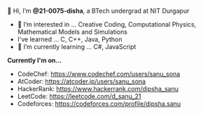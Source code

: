 👋 Hi, I’m **@21-0075-disha**, a BTech undergrad at NIT Durgapur
- 👀 I’m interested in ... Creative Coding, Computational Physics, Mathematical Models and Simulations
- I've learned ... C, C++, Java, Python
- 🌱 I’m currently learning ... C#, JavaScript

**Currently I'm on...**
- CodeChef: https://www.codechef.com/users/sanu_sona
- AtCoder: https://atcoder.jp/users/sanu_sona
- HackerRank: https://www.hackerrank.com/dipsha_sanu
- LeetCode: https://leetcode.com/d_sanu_21
- Codeforces: https://codeforces.com/profile/dipsha.sanu

<!---
21-0075-disha/21-0075-disha is a ✨ special ✨ repository because its `README.md` (this file) appears on your GitHub profile.
You can click the Preview link to take a look at your changes.
--->

